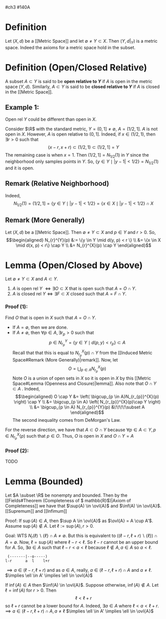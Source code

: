 #ch3 #140A
# Definition 
Let $(X, d)$ be a [[Metric Space]] and let $\emptyset \neq Y \subset X$. Then $(Y, d|_{Y})$ is a metric space. Indeed the axioms for a metric space hold in the subset.

# Definition (Open/Closed Relative)
A subset $A \subset Y$ is said to be **open relative to $Y$** if $A$ is open in the metric space $(Y, d)$. Similarly, $A \subset Y$ is said to be **closed relative to $Y$** if $A$ is closed in the [[Metric Space]]. 

## Example 1:
Open rel $Y$ could be different than open in $X$. 

Consider $\R$ with the standard metric, $Y = (0, 1] \neq \emptyset$, $A = (1/2, 1]$. $A$ is not open in $X$. However, $A$ is open relative to $(0, 1]$. Indeed, if $x \in (1/2, 1)$, then $\exists r>0$ such that 
$$(x -r, x + r) \subset (1/2, 1) \subset (1/2, 1] = Y$$
The remaining case is when $x = 1$. Then $(1/2, 1] = N_{1/2}(1)$ in $Y$ since the neighborhood only samples points in $Y$.  So, $\{y \in Y \mid |y - 1| < 1/2\} = N_{1/2}(1)$ and it is open. 
## Remark (Relative Neighborhood)
Indeed, $$N_{1/2}(1) = (1/2, 1] = \{y \in Y \mid |y - 1| < 1/2\} = \{x \in X \mid |y - 1| < 1/2\} \cap X$$
## Remark (More Generally)
Let $(X,d)$ be a [[Metric Space]]. Then $\emptyset \neq Y \subset X$ and $p \in Y$ and $r > 0$. So, 
$$\begin{aligned}
N_{r}^{Y}(p) 
&:= \{y \in Y \mid d(y, p) < r \} \\
&= \{x \in X \mid d(x, p) < r\} \cap Y \\
&= N_{r}^{X}(p) \cap Y
\end{aligned}$$
# Lemma (Open/Closed by Above) 
Let $\emptyset \neq Y \subset X$ and $A \subset Y$. 
1. $A$ is open rel $Y$ $\iff \exists O \subset X$ that is open such that $A = O \cap Y$.
2. $A$ is closed rel $Y \iff \exists F \subset X$ closed such that $A = F \cap Y$. 
### Proof (1):
Find $O$ that is open in $X$ such that $A = O \cap Y$. 
- If $A = \emptyset$, then we are done.
- If $A \neq \emptyset$, then $\forall p \in A, \exists r_{p}> 0$ such that 
$$p \in N_{r_{p}}^{Y} = \{y \in Y \mid d(p, y) < r_{p}\} \subset A$$
Recall that that this is equal to $N_{r_{p}}^{X}(p) \cap Y$ from the [[Induced Metric Space#Remark (More Generally)|remark]]. Now, let
$$O = \bigcup_{p \in A}N_{r_{p}}^{X}(p)$$
Note $O$ is a union of open sets in $X$ so it is open in $X$ by this [[Metric Space#Lemma (Openness and Closure)|lemma]]. Also note that $O \cap Y \subset A$
. Indeed, 
$$\begin{aligned}
O \cap Y 
&= \left( \bigcup_{p \in A}N_{r_{p}}^{X}(p) \right) \cap Y \\
&= \bigcup_{p \in A} \left( N_{r_{p}}^{X}(p)\cap Y \right) \\
&= \bigcup_{p \in A} N_{r_{p}}^{Y}(p)
&\!\!\!\!\subset A
\end{aligned}$$
The second inequality comes from DeMorgan's Law. 

For the reverse direction, we have that $A \subset O \cap Y$ because $\forall p \in A \subset Y, p \in N_{r_{p}}^{X}(p)$ such that $p \in O$. Thus, $O$ is open in $X$ and $O \cap Y = A$

### Proof (2):
TODO


# Lemma (Bounded)
Let $A \subset \R$ be nonempty and bounded. Then by the [[Fields#Theorem (Completeness of $ mathbb{R}$)|Axiom of Completeness]] we have that $\sup(A) \in \ovl{A}$ and $\inf(A) \in \ovl{A}$.
[[Supremum]] and [[Infimum]]

Proof:
If $\sup(A) \in A$, then $\sup A \in \ovl{A}$ as $\ovl{A} = A \cup A'$. Assume $\sup(A) \not\in A$. Let $\ell := \sup(A), r > 0$. 

Goal:
WTS $N_{r}(\ell) \backslash \{\ell\} \cap A \neq \emptyset$. But this is equivalent to $((\ell - r, \ell + r) \backslash \{\ell\}) \cap A = \emptyset$. Now, $\ell = \sup(A)$ where $\ell - r < \ell$. So $\ell - r$ cannot be an upper bound for $A$. So, $\exists a \in A$ such that $\ell - r < a< \ell$ because $\ell \not\in A, a \in A$  so $a < \ell$. 
```
 (-------|--o-----)
l-r      a  l    l+r
```
$\implies a \in (\ell - r, \ell + r)$ and as $a \in A$, really, $a \in (\ell - r, \ell + r)\cap A$ and $a \neq \ell$. 
$\implies \ell \in A' \implies \ell \in \ovl{A}$ 

If $\inf(A) \in A$ then $\inf(A) \in \ovl{A}$. Suppose otherwise, $\inf(A) \not\in A$. Let $\ell = \inf(A)$ for $r > 0$. Then 
$$\ell < \ell + r$$
so $\ell + r$ cannot be a lower bound for $A$. Indeed, $\exists a\in A$ where $\ell < a < \ell + r$. 
$\implies a \in (\ell - r, \ell + r) \cap A, a \neq \ell$ 
$\implies \ell \in A' \implies \ell \in \ovl{A}$ 

